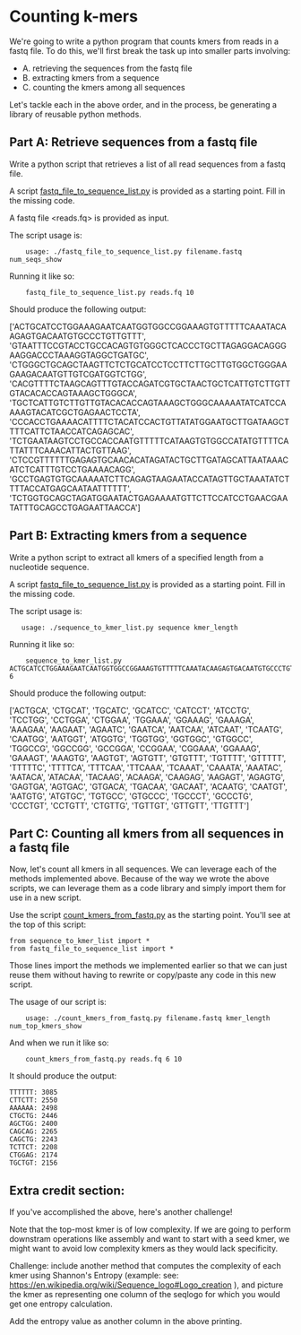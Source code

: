 # Counting k-mers

We're going to write a python program that counts kmers from reads in a fastq file.  To do this, we'll first break the task up into smaller parts involving:

* A. retrieving the sequences from the fastq file
* B. extracting kmers from a sequence
* C. counting the kmers among all sequences

Let's tackle each in the above order, and in the process, be generating a library of reusable python methods.



## Part A: Retrieve sequences from a fastq file

Write a python script that retrieves a list of all read sequences from a fastq file. 

A script [fastq_file_to_sequence_list.py](fastq_file_to_sequence_list.py) is provided as a starting point.  Fill in the missing code.

A fastq file <reads.fq> is provided as input.

The script usage is:

```
    usage: ./fastq_file_to_sequence_list.py filename.fastq num_seqs_show
```

Running it like so:

```
    fastq_file_to_sequence_list.py reads.fq 10
```

Should produce the following output:

['ACTGCATCCTGGAAAGAATCAATGGTGGCCGGAAAGTGTTTTTCAAATACAAGAGTGACAATGTGCCCTGTTGTTT', 'GTAATTTCCGTACCTGCCACAGTGTGGGCTCACCCTGCTTAGAGGACAGGGAAGGACCCTAAAGGTAGGCTGATGC', 'CTGGGCTGCAGCTAAGTTCTCTGCATCCTCCTTCTTGCTTGTGGCTGGGAAGAAGACAATGTTGTCGATGGTCTGG', 'CACGTTTTCTAAGCAGTTTGTACCAGATCGTGCTAACTGCTCATTGTCTTGTTGTACACACCAGTAAAGCTGGGCA', 'TGCTCATTGTCTTGTTGTACACACCAGTAAAGCTGGGCAAAAATATCATCCAAAAGTACATCGCTGAGAACTCCTA', 'CCCACCTGAAAACATTTTCTACATCCACTGTTATATGGAATGCTTGATAAGCTTTTCATTCTAACCATCAGAGCAC', 'TCTGAATAAGTCCTGCCACCAATGTTTTTCATAAGTGTGGCCATATGTTTTCATTATTTCAAACATTACTGTTAAG', 'CTCCGTTTTTTGAGAGTGCAACACATAGATACTGCTTGATAGCATTAATAAACATCTCATTTGTCCTGAAAACAGG', 'GCCTGAGTGTGCAAAAATCTTCAGAGTAAGAATACCATAGTTGCTAAATATCTTTTACCATGAGCAATAATTTTTT', 'TCTGGTGCAGCTAGATGGAATACTGAGAAAATGTTCTTCCATCCTGAACGAATATTTGCAGCCTGAGAATTAACCA']


## Part B: Extracting kmers from a sequence

Write a python script to extract all kmers of a specified length from a nucleotide sequence.

A script [fastq_file_to_sequence_list.py](fastq_file_to_sequence_list.py) is provided as a starting point.  Fill in the missing code.

The script usage is:

```
   usage: ./sequence_to_kmer_list.py sequence kmer_length
```

Running it like so:

```
    sequence_to_kmer_list.py ACTGCATCCTGGAAAGAATCAATGGTGGCCGGAAAGTGTTTTTCAAATACAAGAGTGACAATGTGCCCTGTTGTTT 6
```

Should produce the following output:

['ACTGCA', 'CTGCAT', 'TGCATC', 'GCATCC', 'CATCCT', 'ATCCTG', 'TCCTGG', 'CCTGGA', 'CTGGAA', 'TGGAAA', 'GGAAAG', 'GAAAGA', 'AAAGAA', 'AAGAAT', 'AGAATC', 'GAATCA', 'AATCAA', 'ATCAAT', 'TCAATG', 'CAATGG', 'AATGGT', 'ATGGTG', 'TGGTGG', 'GGTGGC', 'GTGGCC', 'TGGCCG', 'GGCCGG', 'GCCGGA', 'CCGGAA', 'CGGAAA', 'GGAAAG', 'GAAAGT', 'AAAGTG', 'AAGTGT', 'AGTGTT', 'GTGTTT', 'TGTTTT', 'GTTTTT', 'TTTTTC', 'TTTTCA', 'TTTCAA', 'TTCAAA', 'TCAAAT', 'CAAATA', 'AAATAC', 'AATACA', 'ATACAA', 'TACAAG', 'ACAAGA', 'CAAGAG', 'AAGAGT', 'AGAGTG', 'GAGTGA', 'AGTGAC', 'GTGACA', 'TGACAA', 'GACAAT', 'ACAATG', 'CAATGT', 'AATGTG', 'ATGTGC', 'TGTGCC', 'GTGCCC', 'TGCCCT', 'GCCCTG', 'CCCTGT', 'CCTGTT', 'CTGTTG', 'TGTTGT', 'GTTGTT', 'TTGTTT']


## Part C: Counting all kmers from all sequences in a fastq file

Now, let's count all kmers in all sequences.  We can leverage each of the methods implemented above. Because of the way we wrote the above scripts, we can leverage them as a code library and simply import them for use in a new script.

Use the script [count_kmers_from_fastq.py](count_kmers_from_fastq.py) as the starting point.  You'll see at the top of this script:

```
from sequence_to_kmer_list import *
from fastq_file_to_sequence_list import *
```

Those lines import the methods we implemented earlier so that we can just reuse them without having to rewrite or copy/paste any code in this new script.

The usage of our script is:

```
    usage: ./count_kmers_from_fastq.py filename.fastq kmer_length num_top_kmers_show
```

And when we run it like so:

```
    count_kmers_from_fastq.py reads.fq 6 10
```

It should produce the output:

```
TTTTTT: 3085
CTTCTT: 2550
AAAAAA: 2498
CTGCTG: 2446
AGCTGG: 2400
CAGCAG: 2265
CAGCTG: 2243
TCTTCT: 2208
CTGGAG: 2174
TGCTGT: 2156
```

## Extra credit section:

If you've accomplished the above, here's another challenge!

Note that the top-most kmer is of low complexity.  If we are going to perform downstram operations like assembly and want to start with a seed kmer, we might want to avoid low complexity kmers as they would lack specificity.

Challenge:  include another method that computes the complexity of each kmer using Shannon's Entropy
      (example:  see: https://en.wikipedia.org/wiki/Sequence_logo#Logo_creation ), and picture the kmer as representing one column of the seqlogo for which you would get one entropy calculation.

Add the entropy value as another column in the above printing.

    
